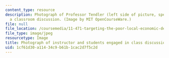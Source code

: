 ```yaml
---
content_type: resource
description: Photograph of Professor Tendler (left side of picture, speaking) leading
  a classroom discussion. (Image by MIT OpenCourseWare.)
file: null
file_location: /coursemedia/11-471-targeting-the-poor-local-economic-development-in-developing-countries-spring-2010/1cf61d30a11434c9b61b1cac2d7f5c2d_11-471s10.jpg
file_type: image/jpeg
resourcetype: Image
title: Photograph of instructor and students engaged in class discussion
uid: 1cf61d30-a114-34c9-b61b-1cac2d7f5c2d
---
```

